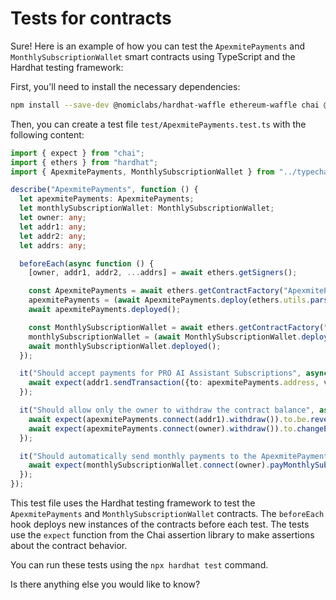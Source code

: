 # Tests for contracts

Sure! Here is an example of how you can test the `ApexmitePayments` and `MonthlySubscriptionWallet` smart contracts using TypeScript and the Hardhat testing framework:

First, you'll need to install the necessary dependencies:

```sh
npm install --save-dev @nomiclabs/hardhat-waffle ethereum-waffle chai @nomiclabs/hardhat-ethers ethers
```

Then, you can create a test file `test/ApexmitePayments.test.ts` with the following content:

```typescript
import { expect } from "chai";
import { ethers } from "hardhat";
import { ApexmitePayments, MonthlySubscriptionWallet } from "../typechain";

describe("ApexmitePayments", function () {
  let apexmitePayments: ApexmitePayments;
  let monthlySubscriptionWallet: MonthlySubscriptionWallet;
  let owner: any;
  let addr1: any;
  let addr2: any;
  let addrs: any;

  beforeEach(async function () {
    [owner, addr1, addr2, ...addrs] = await ethers.getSigners();

    const ApexmitePayments = await ethers.getContractFactory("ApexmitePayments");
    apexmitePayments = (await ApexmitePayments.deploy(ethers.utils.parseEther("1"))) as ApexmitePayments;
    await apexmitePayments.deployed();

    const MonthlySubscriptionWallet = await ethers.getContractFactory("MonthlySubscriptionWallet");
    monthlySubscriptionWallet = (await MonthlySubscriptionWallet.deploy(apexmitePayments.address, ethers.utils.parseEther("0.1"))) as MonthlySubscriptionWallet;
    await monthlySubscriptionWallet.deployed();
  });

  it("Should accept payments for PRO AI Assistant Subscriptions", async function () {
    await expect(addr1.sendTransaction({to: apexmitePayments.address, value: ethers.utils.parseEther("1")})).to.changeEtherBalance(apexmitePayments, ethers.utils.parseEther("1"));
  });

  it("Should allow only the owner to withdraw the contract balance", async function () {
    await expect(apexmitePayments.connect(addr1).withdraw()).to.be.revertedWith("Ownable: caller is not the owner");
    await expect(apexmitePayments.connect(owner).withdraw()).to.changeEtherBalance(owner, ethers.utils.parseEther("1"));
  });

  it("Should automatically send monthly payments to the ApexmitePayments contract", async function () {
    await expect(monthlySubscriptionWallet.connect(owner).payMonthlySubscription()).to.changeEtherBalance(apexmitePayments, ethers.utils.parseEther("0.1"));
  });
});
```

This test file uses the Hardhat testing framework to test the `ApexmitePayments` and `MonthlySubscriptionWallet` contracts. The `beforeEach` hook deploys new instances of the contracts before each test. The tests use the `expect` function from the Chai assertion library to make assertions about the contract behavior.

You can run these tests using the `npx hardhat test` command.

Is there anything else you would like to know?
